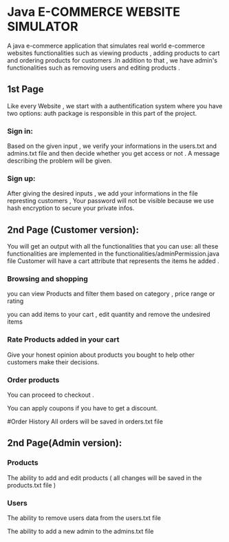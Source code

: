 
# Java E-COMMERCE WEBSITE SIMULATOR
A java e-commerce application that simulates real world e-commerce websites functionalities such as viewing products , adding products to cart and ordering products 
for customers .In addition to that , we have admin's functionalities such as removing users and  editing products .
## 1st Page 
Like every Website , we start with a authentification system where you have two options:
auth package is responsible in this part of the project.
### Sign in: 
Based on the given input , we verify your informations in the users.txt and admins.txt file and then decide whether you get access or not . A message describing the problem will be given.
### Sign up:
After giving the desired inputs , we add your informations in the file represting customers , Your password will not be visible because we use hash encryption to secure your private infos.
## 2nd Page (Customer version):
You will get an output with all the functionalities that you can use:
all these functionalities are implemented in the functionalities/adminPermission.java file
Customer will have a cart attribute that represents the items he added .
### Browsing and shopping 
you can view Products and filter them based on category , price range or rating 

you can add items to your cart , edit quantity and remove the undesired items
###  Rate Products added in your cart
Give your honest opinion about products you bought to help other customers make their decisions.

### Order products
You can proceed to checkout . 

You can apply coupons if you have to get a discount.

#Order History 
All orders will be saved in orders.txt file

## 2nd Page(Admin version):
### Products
The ability to add and edit products ( all changes will be saved in the products.txt file ) 

### Users
The ability to remove users data from the users.txt file

The ability to add a new admin to the admins.txt file

 



